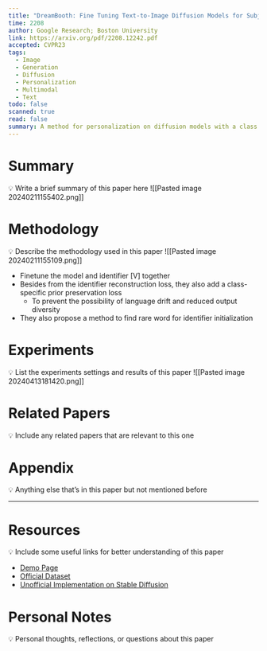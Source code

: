 ```yaml
---
title: "DreamBooth: Fine Tuning Text-to-Image Diffusion Models for Subject-Driven Generation"
time: 2208
author: Google Research; Boston University
link: https://arxiv.org/pdf/2208.12242.pdf
accepted: CVPR23
tags:
  - Image
  - Generation
  - Diffusion
  - Personalization
  - Multimodal
  - Text
todo: false
scanned: true
read: false
summary: A method for personalization on diffusion models with a class preservation loss.
---
```

# Summary
💡 Write a brief summary of this paper here
![[Pasted image 20240211155402.png]]

# Methodology
💡 Describe the methodology used in this paper
![[Pasted image 20240211155109.png]]
- Finetune the model and identifier \[V\] together
- Besides from the identifier reconstruction loss, they also add a class-specific prior preservation loss
	- To prevent the possibility of language drift and reduced output diversity
- They also propose a method to find rare word for identifier initialization
# Experiments
💡 List the experiments settings and results of this paper
![[Pasted image 20240413181420.png]]
# Related Papers
💡 Include any related papers that are relevant to this one

# Appendix
💡 Anything else that’s in this paper but not mentioned before

---
# Resources
💡 Include some useful links for better understanding of this paper
- [Demo Page](https://dreambooth.github.io/)
- [Official Dataset](https://github.com/google/dreambooth)
- [Unofficial Implementation on Stable Diffusion](https://github.com/XavierXiao/Dreambooth-Stable-Diffusion)

# Personal Notes
💡 Personal thoughts, reflections, or questions about this paper